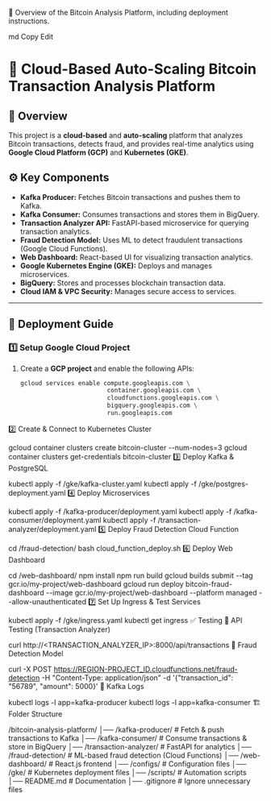 📌 Overview of the Bitcoin Analysis Platform, including deployment instructions.

md
Copy
Edit
# 🚀 Cloud-Based Auto-Scaling Bitcoin Transaction Analysis Platform

## 📌 Overview
This project is a **cloud-based** and **auto-scaling** platform that analyzes Bitcoin transactions, detects fraud, and provides real-time analytics using **Google Cloud Platform (GCP)** and **Kubernetes (GKE)**.

## ⚙️ Key Components
- **Kafka Producer:** Fetches Bitcoin transactions and pushes them to Kafka.
- **Kafka Consumer:** Consumes transactions and stores them in BigQuery.
- **Transaction Analyzer API:** FastAPI-based microservice for querying transaction analytics.
- **Fraud Detection Model:** Uses ML to detect fraudulent transactions (Google Cloud Functions).
- **Web Dashboard:** React-based UI for visualizing transaction analytics.
- **Google Kubernetes Engine (GKE):** Deploys and manages microservices.
- **BigQuery:** Stores and processes blockchain transaction data.
- **Cloud IAM & VPC Security:** Manages secure access to services.

---

## 🚀 Deployment Guide

### **1️⃣ Setup Google Cloud Project**
1. Create a **GCP project** and enable the following APIs:
   ```bash
   gcloud services enable compute.googleapis.com \
                           container.googleapis.com \
                           cloudfunctions.googleapis.com \
                           bigquery.googleapis.com \
                           run.googleapis.com
2️⃣ Create & Connect to Kubernetes Cluster

gcloud container clusters create bitcoin-cluster --num-nodes=3
gcloud container clusters get-credentials bitcoin-cluster
3️⃣ Deploy Kafka & PostgreSQL

kubectl apply -f /gke/kafka-cluster.yaml
kubectl apply -f /gke/postgres-deployment.yaml
4️⃣ Deploy Microservices

kubectl apply -f /kafka-producer/deployment.yaml
kubectl apply -f /kafka-consumer/deployment.yaml
kubectl apply -f /transaction-analyzer/deployment.yaml
5️⃣ Deploy Fraud Detection Cloud Function

cd /fraud-detection/
bash cloud_function_deploy.sh
6️⃣ Deploy Web Dashboard

cd /web-dashboard/
npm install
npm run build
gcloud builds submit --tag gcr.io/my-project/web-dashboard
gcloud run deploy bitcoin-fraud-dashboard --image gcr.io/my-project/web-dashboard --platform managed --allow-unauthenticated
7️⃣ Set Up Ingress & Test Services

kubectl apply -f /gke/ingress.yaml
kubectl get ingress
✅ Testing
🔹 API Testing (Transaction Analyzer)

curl http://<TRANSACTION_ANALYZER_IP>:8000/api/transactions
🔹 Fraud Detection Model

curl -X POST https://REGION-PROJECT_ID.cloudfunctions.net/fraud-detection -H "Content-Type: application/json" -d '{"transaction_id": "56789", "amount": 5000}'
🔹 Kafka Logs

kubectl logs -l app=kafka-producer
kubectl logs -l app=kafka-consumer
🏗 Folder Structure

/bitcoin-analysis-platform/
│── /kafka-producer/          # Fetch & push transactions to Kafka
│── /kafka-consumer/          # Consume transactions & store in BigQuery
│── /transaction-analyzer/    # FastAPI for analytics
│── /fraud-detection/         # ML-based fraud detection (Cloud Functions)
│── /web-dashboard/           # React.js frontend
│── /configs/                 # Configuration files
│── /gke/                     # Kubernetes deployment files
│── /scripts/                 # Automation scripts
│── README.md                 # Documentation
│── .gitignore                # Ignore unnecessary files
